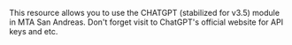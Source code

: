 This resource allows you to use the CHATGPT (stabilized for v3.5) module in MTA San Andreas. Don't forget visit to ChatGPT's official website for API keys and etc.
